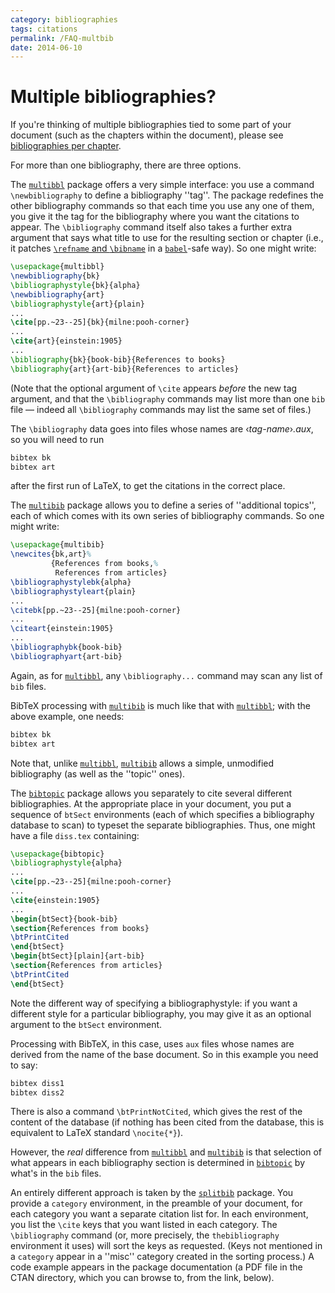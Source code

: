 ```yaml
---
category: bibliographies
tags: citations
permalink: /FAQ-multbib
date: 2014-06-10
---
```


# Multiple bibliographies?

If you're thinking of multiple bibliographies tied to some part of
your document (such as the chapters within the document), please see
[bibliographies per chapter](/FAQ-chapbib).

For more than one bibliography, there are three options.

The [`multibbl`](https://ctan.org/pkg/multibbl) package offers a very simple interface: you use
a command `\newbibliography` to define a bibliography ''tag''.  The package
redefines the other bibliography commands so that each time you use any one
of them, you give it the tag for the bibliography where you want the
citations to appear.  The `\bibliography` command itself also takes
a further extra argument that says what title to use for the resulting
section or chapter (i.e., it patches
[`\refname` and `\bibname`](/FAQ-fixnam) in a
[`babel`](https://ctan.org/pkg/babel)-safe way).  So one might write:
```latex
\usepackage{multibbl}
\newbibliography{bk}
\bibliographystyle{bk}{alpha}
\newbibliography{art}
\bibliographystyle{art}{plain}
...
\cite[pp.~23--25]{bk}{milne:pooh-corner}
...
\cite{art}{einstein:1905}
...
\bibliography{bk}{book-bib}{References to books}
\bibliography{art}{art-bib}{References to articles}
```
(Note that the optional argument of `\cite` appears _before_ the
new tag argument, and that the `\bibliography` commands may list
more than one `bib` file&nbsp;&mdash; indeed all `\bibliography` commands
may list the same set of files.)

The `\bibliography` data goes into files whose names are
&lsaquo;_tag-name_&rsaquo;_.aux_, so you will need to run
```latex
bibtex bk
bibtex art
```
after the first run of LaTeX, to get the citations in the correct
place.

The [`multibib`](https://ctan.org/pkg/multibib) package allows you to define a series of
''additional topics'', each of which comes with its own series of
bibliography commands.  So one might write:
<!-- {% raw %} -->
```latex
\usepackage{multibib}
\newcites{bk,art}%
         {References from books,%
          References from articles}
\bibliographystylebk{alpha}
\bibliographystyleart{plain}
...
\citebk[pp.~23--25]{milne:pooh-corner}
...
\citeart{einstein:1905}
...
\bibliographybk{book-bib}
\bibliographyart{art-bib}
```
<!-- {% endraw %} -->
Again, as for [`multibbl`](https://ctan.org/pkg/multibbl), any `\bibliography...` command may
scan any list of `bib` files.

BibTeX processing with [`multibib`](https://ctan.org/pkg/multibib) is much like that with
[`multibbl`](https://ctan.org/pkg/multibbl); with the above example, one needs:
```latex
bibtex bk
bibtex art
```
Note that, unlike [`multibbl`](https://ctan.org/pkg/multibbl), [`multibib`](https://ctan.org/pkg/multibib) allows a
simple, unmodified bibliography (as well as the ''topic'' ones).  

The [`bibtopic`](https://ctan.org/pkg/bibtopic) package allows you separately to cite several
different bibliographies.  At the appropriate place in your document,
you put a sequence of `btSect` environments (each of which
specifies a bibliography database to scan) to typeset the separate
bibliographies.  Thus, one might have a file `diss.tex` containing:
```latex
\usepackage{bibtopic}
\bibliographystyle{alpha}
...
\cite[pp.~23--25]{milne:pooh-corner}
...
\cite{einstein:1905}
...
\begin{btSect}{book-bib}
\section{References from books}
\btPrintCited
\end{btSect}
\begin{btSect}[plain]{art-bib}
\section{References from articles}
\btPrintCited
\end{btSect}
```
Note the different way of specifying a bibliographystyle: if you want
a different style for a particular bibliography, you may give it as an
optional argument to the `btSect` environment.

Processing with BibTeX, in this case, uses `aux` files whose names
are derived from the name of the base document.  So in this example
you need to say:
```latex
bibtex diss1
bibtex diss2
```

There is also a command `\btPrintNotCited`, which gives the rest of
the content of the database (if nothing has been cited from the
database, this is equivalent to LaTeX standard `\nocite{*}`).

However, the _real_ difference from [`multibbl`](https://ctan.org/pkg/multibbl) and
[`multibib`](https://ctan.org/pkg/multibib) is that selection of what appears in each
bibliography section is determined in [`bibtopic`](https://ctan.org/pkg/bibtopic) by what's in
the `bib` files.

An entirely different approach is taken by the [`splitbib`](https://ctan.org/pkg/splitbib)
package.  You provide a `category` environment, in the
preamble of your document, for each category you want a separate
citation list for.  In each environment, you list the `\cite` keys
that you want listed in each category.  The `\bibliography` command
(or, more precisely, the `thebibliography` environment it
uses) will sort the keys as requested.  (Keys not mentioned in a
`category` appear in a ''misc'' category created in the
sorting process.)  A code example appears in the package documentation
(a PDF file in the CTAN directory,
  which you can browse to, from the link, below).

